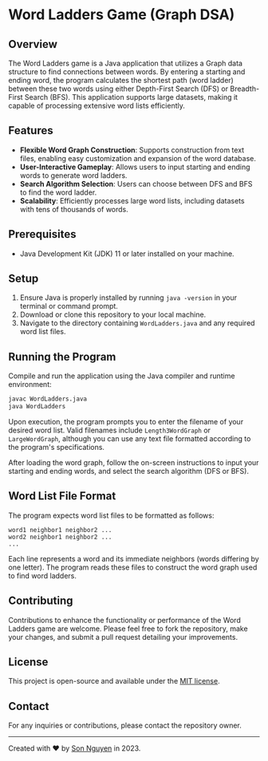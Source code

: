# Word Ladders Game (Graph DSA)

## Overview
The Word Ladders game is a Java application that utilizes a Graph data structure to find connections between words. By entering a starting and ending word, the program calculates the shortest path (word ladder) between these two words using either Depth-First Search (DFS) or Breadth-First Search (BFS). This application supports large datasets, making it capable of processing extensive word lists efficiently.

## Features
- **Flexible Word Graph Construction**: Supports construction from text files, enabling easy customization and expansion of the word database.
- **User-Interactive Gameplay**: Allows users to input starting and ending words to generate word ladders.
- **Search Algorithm Selection**: Users can choose between DFS and BFS to find the word ladder.
- **Scalability**: Efficiently processes large word lists, including datasets with tens of thousands of words.

## Prerequisites
- Java Development Kit (JDK) 11 or later installed on your machine.

## Setup
1. Ensure Java is properly installed by running `java -version` in your terminal or command prompt.
2. Download or clone this repository to your local machine.
3. Navigate to the directory containing `WordLadders.java` and any required word list files.

## Running the Program
Compile and run the application using the Java compiler and runtime environment:
```bash
javac WordLadders.java
java WordLadders
```
Upon execution, the program prompts you to enter the filename of your desired word list. Valid filenames include `Length3WordGraph` or `LargeWordGraph`, although you can use any text file formatted according to the program's specifications.

After loading the word graph, follow the on-screen instructions to input your starting and ending words, and select the search algorithm (DFS or BFS).

## Word List File Format
The program expects word list files to be formatted as follows:
```
word1 neighbor1 neighbor2 ...
word2 neighbor1 neighbor2 ...
...
```
Each line represents a word and its immediate neighbors (words differing by one letter). The program reads these files to construct the word graph used to find word ladders.

## Contributing
Contributions to enhance the functionality or performance of the Word Ladders game are welcome. Please feel free to fork the repository, make your changes, and submit a pull request detailing your improvements.

## License
This project is open-source and available under the [MIT license](https://opensource.org/licenses/MIT).

## Contact
For any inquiries or contributions, please contact the repository owner.

---

Created with ❤️ by [Son Nguyen](https://github.com/hoangsonww) in 2023.

